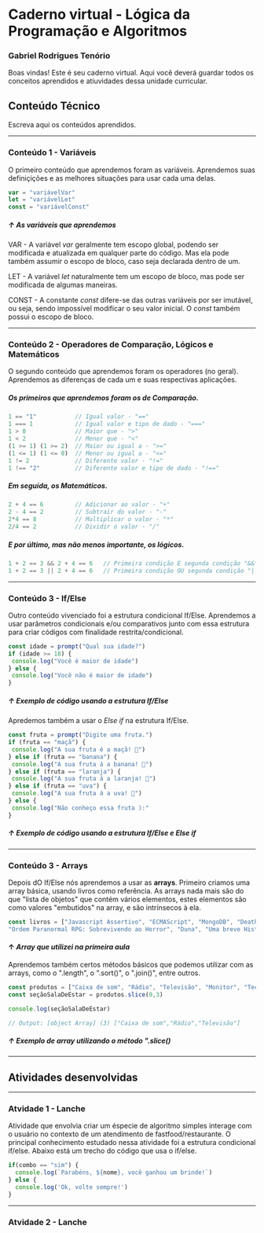 # Caderno virtual - Lógica da Programação e Algoritmos
### Gabriel Rodrigues Tenório

Boas vindas! Este é seu caderno virtual. Aqui você deverá guardar todos os conceitos aprendidos e atiuvidades dessa unidade curricular. 


## Conteúdo Técnico
Escreva aqui os conteúdos aprendidos.
__________________________________________________________________________________
### Conteúdo 1 - Variáveis 
O primeiro conteúdo que aprendemos foram as variáveis. Aprendemos suas definiçições e as melhores situações para usar cada uma delas.
```js
var = "variávelVar"
let = "variávelLet"
const = "variávelConst"
```
##### ↑ *As variáveis que aprendemos*
VAR - A variável *var* geralmente tem escopo global, podendo ser modificada e atualizada em qualquer parte do código. Mas ela pode também assumir o escopo de bloco, caso seja declarada dentro de um.

LET - A variável *let* naturalmente tem um escopo de bloco, mas pode ser modificada de algumas maneiras.

CONST - A constante *const* difere-se das outras variáveis por ser imutável, ou seja, sendo impossível modificar o seu valor inicial. O *const* também possui o escopo de bloco.
__________________________________________________________________________________
### Conteúdo 2 - Operadores de Comparação, Lógicos e Matemáticos
O segundo conteúdo que aprendemos foram os operadores (no geral). Aprendemos as diferenças de cada um e suas respectivas aplicações.
##### Os primeiros que aprendemos foram os de Comparação.
```js
1 == "1"           // Igual valor - "=="
1 === 1            // Igual valor e tipo de dado - "==="
1 > 0              // Maior que - ">"
1 < 2              // Menor que - "<"
(1 >= 1) (1 >= 2)  // Maior ou igual a - ">="
(1 <= 1) (1 <= 0)  // Menor ou igual a - "<="
1 != 2             // Diferente valor - "!="
1 !== "2"          // Diferente valor e tipo de dado - "!=="
```
##### Em seguida, os Matemáticos.
```js
2 + 4 == 6         // Adicionar ao valor - "+"
2 - 4 == 2         // Subtrair do valor - "-"
2*4 == 8           // Multiplicar o valor - "*"
2/4 == 2           // Dividir o valor - "/"
```
##### E por último, mas não menos importante, os lógicos.
```js
1 + 2 == 3 && 2 + 4 == 6   // Primeira condição E segunda condição "&&"
1 + 2 == 3 || 2 + 4 == 6   // Primeira condição OU segunda condição "||"
```
__________________________________________________________________________________
### Conteúdo 3 - If/Else
Outro conteúdo vivenciado foi a estrutura condicional If/Else. Aprendemos a usar parâmetros condicionais e/ou comparativos junto com essa estrutura para criar códigos com finalidade restrita/condicional.
```js
const idade = prompt("Qual sua idade?")
if (idade >= 18) {
 console.log("Você é maior de idade")
} else {
 console.log("Você não é maior de idade")
}
```
##### ↑ *Exemplo de código usando a estrutura If/Else*
Apredemos também a usar o *Else if* na estrutura If/Else.
```js
const fruta = prompt("Digite uma fruta.")
if (fruta == "maçã") {
 console.log("A sua fruta é a maçã! 🍎")
} else if (fruta == "banana") {
 console.log("A sua fruta á a banana! 🍌")
} else if (fruta == "laranja") {
 console.log("A sua fruta á a laranja! 🍊")
} else if (fruta == "uva") {
 console.log("A sua fruta á a uva! 🍇")
} else {
 console.log("Não conheço essa fruta ):"
}
```
##### ↑ *Exemplo de código usando a estrutura If/Else e Else if*
__________________________________________________________________________________
### Conteúdo 3 - Arrays

Depois dO If/Else nós aprendemos a usar as **arrays**. Primeiro criamos uma array básica, usando livros como referência. As arrays nada mais são do que "lista de objetos" que contém vários elementos, estes elementos são como valores "embutidos" na array, e são intrínsecos à ela.
```js
const livros = ["Javascript Assertivo", "ECMAScript", "MongoDB", "Death Note",
"Ordem Paranormal RPG: Sobrevivendo ao Horror", "Duna", "Uma breve História da Ciência"]
```
#### ↑ *Array que utilizei na primeira aula*

Aprendemos também certos métodos básicos que podemos utilizar com as arrays, como o ".length", o ".sort()", o ".join()", entre outros.
```js
const produtos = ["Caixa de som", "Rádio", "Televisão", "Monitor", "Teclado", "Mouse"]
const seçãoSalaDeEstar = produtos.slice(0,3)

console.log(seçãoSalaDeEstar)

// Output: [object Array] (3) ["Caixa de som","Rádio","Televisão"]
```
##### ↑ *Exemplo de array utilizando o método ".slice()*
__________________________________________________________________________________

## Atividades desenvolvidas 
__________________________________________________________________________________
### Atvidade 1 - Lanche

Atividade que envolvia criar um éspecie de algoritmo simples interage com o usuário no contexto de um atendimento de fastfood/restaurante.
O principal conhecimento estudado nessa atividade foi a estrutura condicional if/else.
Abaixo está um trecho do código que usa o if/else.

```js
if(combo == "sim") {
  console.log(`Parabéns, ${nome}, você ganhou um brinde!`)
} else {
  console.log('Ok, volte sempre!')
}
```
__________________________________________________________________________________
### Atvidade 2 - Lanche
